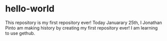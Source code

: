 # hello-world
This repository is my first repository ever!
Today Januarary 25th, I Jonathan Pinto am making history by creating my first repository ever! I am learning to use gethub.
